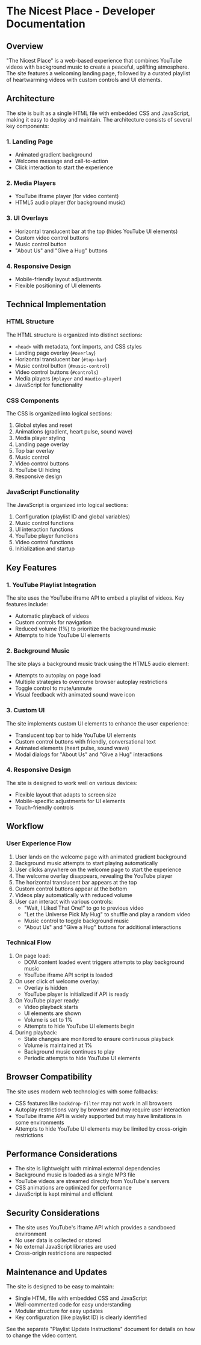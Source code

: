 # The Nicest Place - Developer Documentation

## Overview

"The Nicest Place" is a web-based experience that combines YouTube videos with background music to create a peaceful, uplifting atmosphere. The site features a welcoming landing page, followed by a curated playlist of heartwarming videos with custom controls and UI elements.

## Architecture

The site is built as a single HTML file with embedded CSS and JavaScript, making it easy to deploy and maintain. The architecture consists of several key components:

### 1. Landing Page
- Animated gradient background
- Welcome message and call-to-action
- Click interaction to start the experience

### 2. Media Players
- YouTube iframe player (for video content)
- HTML5 audio player (for background music)

### 3. UI Overlays
- Horizontal translucent bar at the top (hides YouTube UI elements)
- Custom video control buttons
- Music control button
- "About Us" and "Give a Hug" buttons

### 4. Responsive Design
- Mobile-friendly layout adjustments
- Flexible positioning of UI elements

## Technical Implementation

### HTML Structure

The HTML structure is organized into distinct sections:
- `<head>` with metadata, font imports, and CSS styles
- Landing page overlay (`#overlay`)
- Horizontal translucent bar (`#top-bar`)
- Music control button (`#music-control`)
- Video control buttons (`#controls`)
- Media players (`#player` and `#audio-player`)
- JavaScript for functionality

### CSS Components

The CSS is organized into logical sections:
1. Global styles and reset
2. Animations (gradient, heart pulse, sound wave)
3. Media player styling
4. Landing page overlay
5. Top bar overlay
6. Music control
7. Video control buttons
8. YouTube UI hiding
9. Responsive design

### JavaScript Functionality

The JavaScript is organized into logical sections:
1. Configuration (playlist ID and global variables)
2. Music control functions
3. UI interaction functions
4. YouTube player functions
5. Video control functions
6. Initialization and startup

## Key Features

### 1. YouTube Playlist Integration

The site uses the YouTube iframe API to embed a playlist of videos. Key features include:
- Automatic playback of videos
- Custom controls for navigation
- Reduced volume (1%) to prioritize the background music
- Attempts to hide YouTube UI elements

### 2. Background Music

The site plays a background music track using the HTML5 audio element:
- Attempts to autoplay on page load
- Multiple strategies to overcome browser autoplay restrictions
- Toggle control to mute/unmute
- Visual feedback with animated sound wave icon

### 3. Custom UI

The site implements custom UI elements to enhance the user experience:
- Translucent top bar to hide YouTube UI elements
- Custom control buttons with friendly, conversational text
- Animated elements (heart pulse, sound wave)
- Modal dialogs for "About Us" and "Give a Hug" interactions

### 4. Responsive Design

The site is designed to work well on various devices:
- Flexible layout that adapts to screen size
- Mobile-specific adjustments for UI elements
- Touch-friendly controls

## Workflow

### User Experience Flow

1. User lands on the welcome page with animated gradient background
2. Background music attempts to start playing automatically
3. User clicks anywhere on the welcome page to start the experience
4. The welcome overlay disappears, revealing the YouTube player
5. The horizontal translucent bar appears at the top
6. Custom control buttons appear at the bottom
7. Videos play automatically with reduced volume
8. User can interact with various controls:
   - "Wait, I Liked That One!" to go to previous video
   - "Let the Universe Pick My Hug" to shuffle and play a random video
   - Music control to toggle background music
   - "About Us" and "Give a Hug" buttons for additional interactions

### Technical Flow

1. On page load:
   - DOM content loaded event triggers attempts to play background music
   - YouTube iframe API script is loaded
2. On user click of welcome overlay:
   - Overlay is hidden
   - YouTube player is initialized if API is ready
3. On YouTube player ready:
   - Video playback starts
   - UI elements are shown
   - Volume is set to 1%
   - Attempts to hide YouTube UI elements begin
4. During playback:
   - State changes are monitored to ensure continuous playback
   - Volume is maintained at 1%
   - Background music continues to play
   - Periodic attempts to hide YouTube UI elements

## Browser Compatibility

The site uses modern web technologies with some fallbacks:
- CSS features like `backdrop-filter` may not work in all browsers
- Autoplay restrictions vary by browser and may require user interaction
- YouTube iframe API is widely supported but may have limitations in some environments
- Attempts to hide YouTube UI elements may be limited by cross-origin restrictions

## Performance Considerations

- The site is lightweight with minimal external dependencies
- Background music is loaded as a single MP3 file
- YouTube videos are streamed directly from YouTube's servers
- CSS animations are optimized for performance
- JavaScript is kept minimal and efficient

## Security Considerations

- The site uses YouTube's iframe API which provides a sandboxed environment
- No user data is collected or stored
- No external JavaScript libraries are used
- Cross-origin restrictions are respected

## Maintenance and Updates

The site is designed to be easy to maintain:
- Single HTML file with embedded CSS and JavaScript
- Well-commented code for easy understanding
- Modular structure for easy updates
- Key configuration (like playlist ID) is clearly identified

See the separate "Playlist Update Instructions" document for details on how to change the video content.
